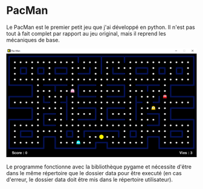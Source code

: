# PacMan

Le PacMan est le premier petit jeu que j'ai développé en python. Il n'est pas tout à fait complet par rapport au jeu original, mais il reprend les mécaniques de base.

![modem](images/pacman.png "modem")

Le programme fonctionne avec la bibliothèque pygame et nécessite d'être dans le même répertoire que le dossier data pour être executé (en cas d'erreur, le dossier data doit être mis dans le répertoire utilisateur).
